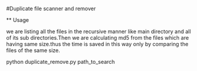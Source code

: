 #Duplicate file scanner and remover

** Usage


we are listing all the files in the recursive manner like main directory and all of its sub directories.Then we are calculating md5 from the files which are having same size.thus the time is saved in this way only by comparing the files of the same size.

  python duplicate_remove.py path_to_search
